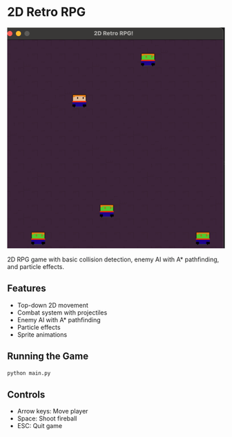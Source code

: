 # 2D Retro RPG

![Game Demo](demo.gif)

2D RPG game with basic collision detection, enemy AI with A\* pathfinding, and particle effects.

## Features

- Top-down 2D movement
- Combat system with projectiles
- Enemy AI with A\* pathfinding
- Particle effects
- Sprite animations

## Running the Game

```bash
python main.py
```

## Controls

- Arrow keys: Move player
- Space: Shoot fireball
- ESC: Quit game
